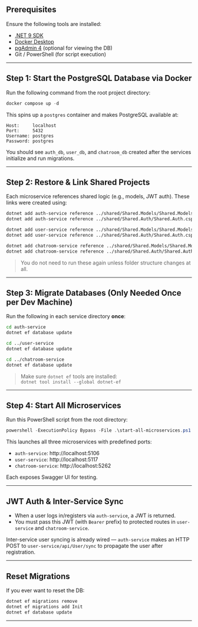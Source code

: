 ## Prerequisites

Ensure the following tools are installed:

- [.NET 9 SDK](https://dotnet.microsoft.com/download)
- [Docker Desktop](https://www.docker.com/products/docker-desktop)
- [pgAdmin 4](https://www.pgadmin.org/download/) (optional for viewing the DB)
- Git / PowerShell (for script execution)

---

## Step 1: Start the PostgreSQL Database via Docker

Run the following command from the root project directory:

```powershell
docker compose up -d
```

This spins up a `postgres` container and makes PostgreSQL available at:

```
Host:     localhost
Port:     5432
Username: postgres
Password: postgres
```

You should see `auth_db`, `user_db`, and `chatroom_db` created after the services initialize and run migrations.

---

## Step 2: Restore & Link Shared Projects

Each microservice references shared logic (e.g., models, JWT auth). These links were created using:

```bash
dotnet add auth-service reference ../shared/Shared.Models/Shared.Models.csproj
dotnet add auth-service reference ../shared/Shared.Auth/Shared.Auth.csproj

dotnet add user-service reference ../shared/Shared.Models/Shared.Models.csproj
dotnet add user-service reference ../shared/Shared.Auth/Shared.Auth.csproj

dotnet add chatroom-service reference ../shared/Shared.Models/Shared.Models.csproj
dotnet add chatroom-service reference ../shared/Shared.Auth/Shared.Auth.csproj
```

> You do not need to run these again unless folder structure changes at all.

---

## Step 3: Migrate Databases (Only Needed Once per Dev Machine)

Run the following in each service directory **once**:

```bash
cd auth-service
dotnet ef database update

cd ../user-service
dotnet ef database update

cd ../chatroom-service
dotnet ef database update
```

> Make sure `dotnet ef` tools are installed:  
> `dotnet tool install --global dotnet-ef`

---

## Step 4: Start All Microservices

Run this PowerShell script from the root directory:

```powershell
powershell -ExecutionPolicy Bypass -File .\start-all-microservices.ps1
```

This launches all three microservices with predefined ports:

- `auth-service`: http://localhost:5106  
- `user-service`: http://localhost:5117  
- `chatroom-service`: http://localhost:5262

Each exposes Swagger UI for testing.

---

## JWT Auth & Inter-Service Sync

- When a user logs in/registers via `auth-service`, a JWT is returned.
- You must pass this JWT (with `Bearer` prefix) to protected routes in `user-service` and `chatroom-service`.

Inter-service user syncing is already wired — `auth-service` makes an HTTP POST to `user-service/api/User/sync` to propagate the user after registration.

---

## Reset Migrations

If you ever want to reset the DB:

```bash
dotnet ef migrations remove
dotnet ef migrations add Init
dotnet ef database update
```


---
